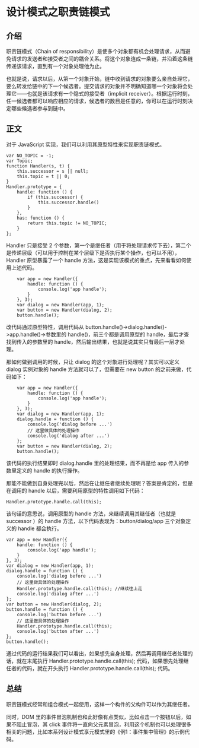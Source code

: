 # 设计模式之职责链模式

## 介绍

职责链模式（Chain of responsibility）是使多个对象都有机会处理请求，从而避免请求的发送者和接受者之间的耦合关系。将这个对象连成一条链，并沿着这条链传递该请求，直到有一个对象处理他为止。

也就是说，请求以后，从第一个对象开始，链中收到请求的对象要么亲自处理它，要么转发给链中的下一个候选者。提交请求的对象并不明确知道哪一个对象将会处理它——也就是该请求有一个隐式的接受者（implicit receiver）。根据运行时刻，任一候选者都可以响应相应的请求，候选者的数目是任意的，你可以在运行时刻决定哪些候选者参与到链中。

## 正文

对于 JavaScript 实现，我们可以利用其原型特性来实现职责链模式。

```
var NO_TOPIC = -1;
var Topic;
function Handler(s, t) {
    this.successor = s || null;
    this.topic = t || 0;
}
Handler.prototype = {
    handle: function () {
        if (this.successor) {
            this.successor.handle()
        }
    },
    has: function () {
        return this.topic != NO_TOPIC;
    }
};
```

Handler 只是接受 2 个参数，第一个是继任者（用于将处理请求传下去），第二个是传递层级（可以用于控制在某个层级下是否执行某个操作，也可以不用），Handler 原型暴露了一个 handle 方法，这是实现该模式的重点，先来看看如何使用上述代码。

```
    var app = new Handler({
        handle: function () {
            console.log('app handle');
        }
    }, 3);
    var dialog = new Handler(app, 1);
    var button = new Handler(dialog, 2);
    button.handle();
```

改代码通过原型特性，调用代码从 button.handle()->dialog.handle()->app.handle()->参数里的 handle()，前三个都是调用原型的 handle，最后才查找到传入的参数里的 handle，然后输出结果，也就是说其实只有最后一层才处理。

那如何做到调用的时候，只让 dialog 的这个对象进行处理呢？其实可以定义 dialog 实例对象的 handle 方法就可以了，但需要在 new button 的之前来做，代码如下：

```
    var app = new Handler({
        handle: function () {
            console.log('app handle');
        }
    }, 3);
    var dialog = new Handler(app, 1);
    dialog.handle = function () {
        console.log('dialog before ...')
        // 这里做具体的处理操作
        console.log('dialog after ...')
    };
    var button = new Handler(dialog, 2);
    button.handle();
```

该代码的执行结果即时 dialog.handle 里的处理结果，而不再是给 app 传入的参数里定义的 handle 的执行操作。

那能不能做到自身处理完以后，然后在让继任者继续处理呢？答案是肯定的，但是在调用的 handle 以后，需要利用原型的特性调用如下代码：

```
Handler.prototype.handle.call(this);
```

该句话的意思说，调用原型的 handle 方法，来继续调用其继任者（也就是 successor ）的 handle 方法，以下代码表现为：button/dialog/app 三个对象定义的 handle 都会执行。

```
var app = new Handler({
    handle: function () {
        console.log('app handle');
    }
}, 3);
var dialog = new Handler(app, 1);
dialog.handle = function () {
    console.log('dialog before ...')
    // 这里做具体的处理操作
    Handler.prototype.handle.call(this); //继续往上走
    console.log('dialog after ...')
};
var button = new Handler(dialog, 2);
button.handle = function () {
    console.log('button before ...')
    // 这里做具体的处理操作
    Handler.prototype.handle.call(this);
    console.log('button after ...')
};
button.handle();
```

通过代码的运行结果我们可以看出，如果想先自身处理，然后再调用继任者处理的话，就在末尾执行 Handler.prototype.handle.call(this); 代码，如果想先处理继任者的代码，就在开头执行 Handler.prototype.handle.call(this); 代码。

## 总结

职责链模式经常和组合模式一起使用，这样一个构件的父构件可以作为其继任者。

同时，DOM 里的事件冒泡机制也和此好像有点类似，比如点击一个按钮以后，如果不阻止冒泡，其 click 事件将一直向父元素冒泡，利用这个机制也可以处理很多相关的问题，比如本系列设计模式享元模式里的《例1：事件集中管理》的示例代码。

